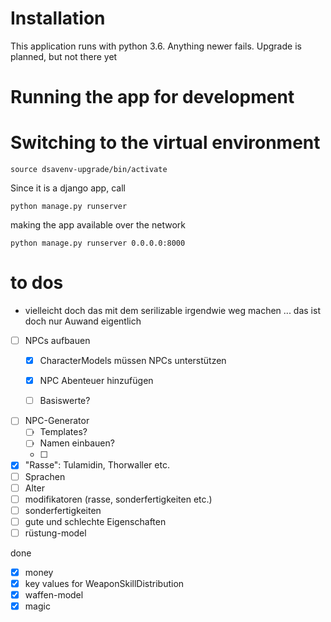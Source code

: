 # Installation

This application runs with python 3.6. Anything newer fails. Upgrade is planned, but not there yet


# Running the app for development

# Switching to the virtual environment

`source dsavenv-upgrade/bin/activate`

Since it is a django app, call

`python manage.py runserver`

making the app available over the network

`python manage.py runserver 0.0.0.0:8000`

# to dos

- vielleicht doch das mit dem serilizable irgendwie weg machen ... das ist doch nur Auwand eigentlich

- [ ] NPCs aufbauen
  - [x] CharacterModels müssen NPCs unterstützen
  - [x] NPC Abenteuer hinzufügen
  - [ ] Basiswerte?


- [ ] NPC-Generator
  - [ ] Templates?
  - [ ] Namen einbauen?
  - [ ] 

- [x] "Rasse": Tulamidin, Thorwaller etc.
- [ ] Sprachen
- [ ] Alter
- [ ] modifikatoren (rasse, sonderfertigkeiten etc.)
- [ ] sonderfertigkeiten
- [ ] gute und schlechte Eigenschaften
- [ ] rüstung-model

done
- [x] money
- [x] key values for WeaponSkillDistribution
- [x] waffen-model
- [x] magic